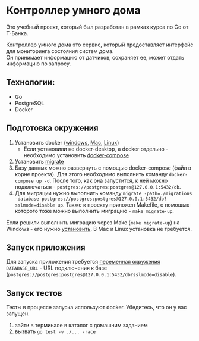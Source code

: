 # Контроллер умного дома

Это учебный проект, который был разработан в рамках курса по Go от T-Банка.

Контроллер умного дома это сервис, который предоставляет интерфейс для мониторинга состояния систем дома.  
Он принимает информацию от датчиков, сохраняет ее, может отдать информацию по запросу.

## Технологии:

- Go
- PostgreSQL
- Docker

## Подготовка окружения

1. Установить docker ([windows](https://docs.docker.com/desktop/install/windows-install/), [Mac](https://docs.docker.com/desktop/install/mac-install/), [Linux](https://docs.docker.com/desktop/install/linux-install/))
    * Если установили не docker-desktop, а docker отдельно - необходимо установить [docker-compose](https://docs.docker.com/compose/install/)
2. Установить [migrate](https://github.com/golang-migrate/migrate/blob/master/cmd/migrate/README.md)
3. Базу данных можно развернуть с помощью docker-compose (файл в корне проекта). Для этого необходимо выполнить команду `docker-compose up -d`. После того, как она запустится, к ней можно подключаться - `postgres://postgres:postgres@127.0.0.1:5432/db`.
4. Для миграции нужно выполнить команду `migrate -path=./migrations -database postgres://postgres:postgres@127.0.0.1:5432/db?sslmode=disable up`. Также к проекту приложен Makefile, с помощью которого тоже можно выполнить миграцию - `make migrate-up`.

Если решили выполнить миграцию через Make (`make migrate-up`) на Windows - его нужно [установить](https://stackoverflow.com/questions/32127524/how-to-install-and-use-make-in-windows). В Mac и Linux установка не требуется.

## Запуск приложения

Для запуска приложения требуется [переменная окружения](https://gobyexample.com/environment-variables) `DATABASE_URL` - URL подключения к базе (`postgres://postgres:postgres@127.0.0.1:5432/db?sslmode=disable`).

## Запуск тестов

Тесты в процессе запуска используют docker. Убедитесь, что он у вас запущен.

1. зайти в терминале в каталог с домашним заданием
2. вызвать ```go test -v ./... -race```
